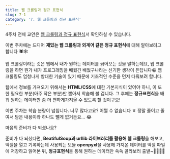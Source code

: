 ```yaml
---
title: 웹 크롤링과 정규 표현식
slug: 7-1
category: '7. 웹 크롤링과 정규 표현식'
---
```


4주차 전체 교안은 [웹 크롤링과 정규 표현식](https://github.com/Team-COSADAMA/Data-Science-Intro/blob/main/week4/week4.ipynb)서 확인하실 수 있습니다.


이번 주차에는 드디어 **재밌는 웹 크롤링과 외계어 같은 정규 표현식**에 대해 알아보려고 합니다 🕷🕸

웹 크롤링이라는 것은 웹에서 내가 원하는 데이터를 긁어오는 것을 말하는데요, 웹 크롤링을 하면 뭔가 내가 프로그래밍을 배웠긴 배웠구나라는 신기한 생각이 든답니다😀 웹 크롤링도 엄청나게 방대한 기술이 있기 때문에 기초적인 수준을 먼저 다뤄보려 합니다.

웹에서 정보를 가져오기 위해서는 **HTML/CSS**에 대한 기본지식이 있어야 하니, 이 또한 필요한 부분(아주 작은 부분)만 뽑아서 학습해 볼 겁니다. 그 후에는 **정규표현식**을 배워 원하는 데이터만 좀 더 편하게가져올 수 있도록 할 것이구요!

이번 주차는 학습 분량이 넘칩니다. 너무 많다고요? 어쩔 수 없습니다 ㅎ 정말 줄이고 줄여서 담은 내용이라 하나도 뺄게 없거든요... 😂

마음의 준비가 다 되셨나요?

준비가 다 되셨다면, **BeatifulSoup과 urllib 라이브러리를 활용해 웹 크롤링**을 해보고, 엑셀을 열고 기록하는데 사용되는 모듈 **openpyxl**을 사용해 가져온 데이터를 엑셀 파일에 저장하고 읽어본 뒤, **정규표현식**을 통해 원하는 데이터만 쏙쏙 골라보러 출발~🏃‍♀️🏃‍♂️
